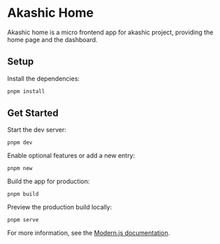 # Akashic Home

Akashic home is a micro frontend app for akashic project, providing the home page and the dashboard.

## Setup

Install the dependencies:

```bash
pnpm install
```

## Get Started

Start the dev server:

```
pnpm dev
```

Enable optional features or add a new entry:

```
pnpm new
```

Build the app for production:

```
pnpm build
```

Preview the production build locally:

```
pnpm serve
```

For more information, see the [Modern.js documentation](https://modernjs.dev/en).
